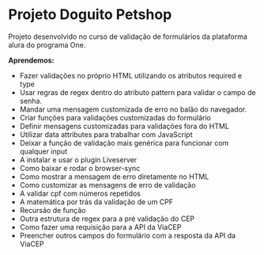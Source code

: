 # Projeto Doguito Petshop

Projeto desenvolvido no curso de validação de formulários da plataforma alura do programa One.

**Aprendemos:**

   - Fazer validações no próprio HTML utilizando os atributos required e type
   - Usar regras de regex dentro do atributo pattern para validar o campo de senha.
   - Mandar uma mensagem customizada de erro no balão do navegador.
   - Criar funções para validações customizadas do formulário
   - Definir mensagens customizadas para validações fora do HTML
   - Utilizar data attributes para trabalhar com JavaScript
   - Deixar a função de validação mais genérica para funcionar com qualquer input
   - A instalar e usar o plugin Liveserver
   - Como baixar e rodar o browser-sync
   - Como mostrar a mensagem de erro diretamente no HTML
   - Como customizar as mensagens de erro de validação
   - A validar cpf com números repetidos
   - A matemática por trás da validação de um CPF
   - Recursão de função
   - Outra estrutura de regex para a pré validação do CEP
   - Como fazer uma requisição para a API da ViaCEP
   - Preencher outros campos do formulário com a resposta da API da ViaCEP
